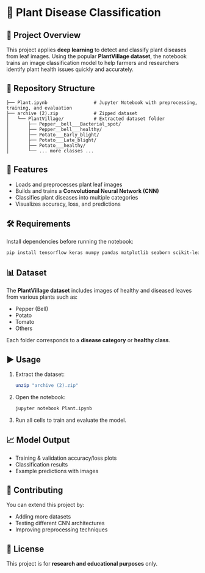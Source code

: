 # 🌱 Plant Disease Classification

## 📌 Project Overview
This project applies **deep learning** to detect and classify plant diseases from leaf images. Using the popular **PlantVillage dataset**, the notebook trains an image classification model to help farmers and researchers identify plant health issues quickly and accurately.  

## 📂 Repository Structure
```
├── Plant.ipynb                 # Jupyter Notebook with preprocessing, training, and evaluation
├── archive (2).zip             # Zipped dataset
│   └── PlantVillage/           # Extracted dataset folder
│       ├── Pepper__bell___Bacterial_spot/
│       ├── Pepper__bell___healthy/
│       ├── Potato___Early_blight/
│       ├── Potato___Late_blight/
│       ├── Potato___healthy/
│       └── ... more classes ...
```

## 🚀 Features
- Loads and preprocesses plant leaf images  
- Builds and trains a **Convolutional Neural Network (CNN)**  
- Classifies plant diseases into multiple categories  
- Visualizes accuracy, loss, and predictions  

## 🛠️ Requirements
Install dependencies before running the notebook:
```bash
pip install tensorflow keras numpy pandas matplotlib seaborn scikit-learn opencv-python
```

## 📊 Dataset
The **PlantVillage dataset** includes images of healthy and diseased leaves from various plants such as:
- Pepper (Bell)
- Potato
- Tomato
- Others  

Each folder corresponds to a **disease category** or **healthy class**.

## ▶️ Usage
1. Extract the dataset:
   ```bash
   unzip "archive (2).zip"
   ```
2. Open the notebook:
   ```bash
   jupyter notebook Plant.ipynb
   ```
3. Run all cells to train and evaluate the model.  

## 📈 Model Output
- Training & validation accuracy/loss plots  
- Classification results  
- Example predictions with images  

## 🤝 Contributing
You can extend this project by:
- Adding more datasets  
- Testing different CNN architectures  
- Improving preprocessing techniques  

## 📜 License
This project is for **research and educational purposes** only.  
